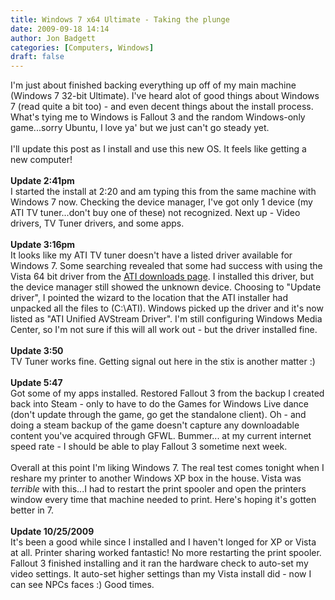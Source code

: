 ```yaml
---
title: Windows 7 x64 Ultimate - Taking the plunge
date: 2009-09-18 14:14
author: Jon Badgett
categories: [Computers, Windows]
draft: false
---
```

I'm just about finished backing everything up off of my main machine (Windows 7 32-bit Ultimate). I've heard alot of good things about Windows 7 (read quite a bit too) - and even decent things about the install process. What's tying me to Windows is Fallout 3 and the random Windows-only game...sorry Ubuntu, I love ya' but we just can't go steady yet.<br /><br />I'll update this post as I install and use this new OS. It feels like getting a new computer!<br /><br /><strong>Update 2:41pm</strong><br />I started the install at 2:20 and am typing this from the same machine with Windows 7 now. Checking the device manager, I've got only 1 device (my ATI TV tuner...don't buy one of these) not recognized. Next up - Video drivers, TV Tuner drivers, and some apps.<br /><br /><strong>Update 3:16pm</strong><br />It looks like my ATI TV tuner doesn't have a listed driver available for Windows 7. Some searching revealed that some had success with using the Vista 64 bit driver from the <a href="http://support.amd.com/us/gpudownload/Pages/index.aspx">ATI downloads page</a>. I installed this driver, but the device manager still showed the unknown device. Choosing to "Update driver", I pointed the wizard to the location that the ATI installer had unpacked all the files to (C:\ATI). Windows picked up the driver and it's now listed as "ATI Unified AVStream Driver". I'm still configuring Windows Media Center, so I'm not sure if this will all work out - but the driver installed fine.<br /><br /><strong>Update 3:50</strong><br />TV Tuner works fine. Getting signal out here in the stix is another matter :)<br /><br /><span style="font-weight: bold;">Update 5:47</span><br />Got some of my apps installed. Restored Fallout 3 from the backup I created back into Steam - only to have to do the Games for Windows Live dance (don't update through the game, go get the standalone client). Oh - and doing a steam backup of the game doesn't capture any downloadable content you've acquired through GFWL. Bummer... at my current internet speed rate - I should be able to play Fallout 3 sometime next week.<br /><br />Overall at this point I'm liking Windows 7. The real test comes tonight when I reshare my printer to another Windows XP box in the house. Vista was <span style="font-style: italic;">terrible</span> with this...I had to restart the print spooler and open the printers window every time that machine needed to print. Here's hoping it's gotten better in 7.<br /><br /><span style="font-weight: bold;">Update 10/25/2009</span><br />It's been a good while since I installed and I haven't longed for XP or Vista at all. Printer sharing worked fantastic! No more restarting the print spooler. Fallout 3 finished installing and it ran the hardware check to auto-set my video settings. It auto-set higher settings than my Vista install did - now I can see NPCs faces :) Good times.
